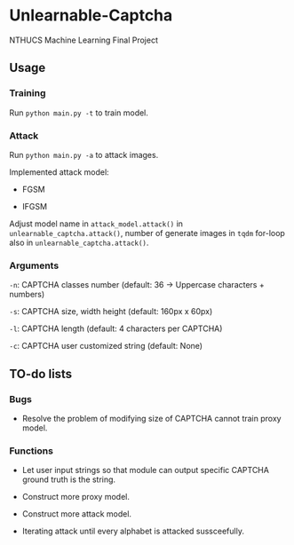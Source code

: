 # Unlearnable-Captcha
NTHUCS Machine Learning Final Project 

## Usage

### Training
Run `python main.py -t` to train model.

### Attack
Run `python main.py -a` to attack images.

Implemented attack model:

* FGSM

* IFGSM

Adjust model name in `attack_model.attack()` in `unlearnable_captcha.attack()`, number of generate images in `tqdm` for-loop also in `unlearnable_captcha.attack()`.


### Arguments

`-n`: CAPTCHA classes number (default: 36 -> Uppercase characters + numbers)

`-s`: CAPTCHA size, width height (default: 160px x 60px)

`-l`: CAPTCHA length (default: 4 characters per CAPTCHA)

`-c`: CAPTCHA user customized string (default: None)

## TO-do lists

### Bugs
* Resolve the problem of modifying size of CAPTCHA cannot train proxy model.

### Functions
* Let user input strings so that module can output specific CAPTCHA ground truth is the string.

* Construct more proxy model.

* Construct more attack model.

* Iterating attack until every alphabet is attacked sussceefully.